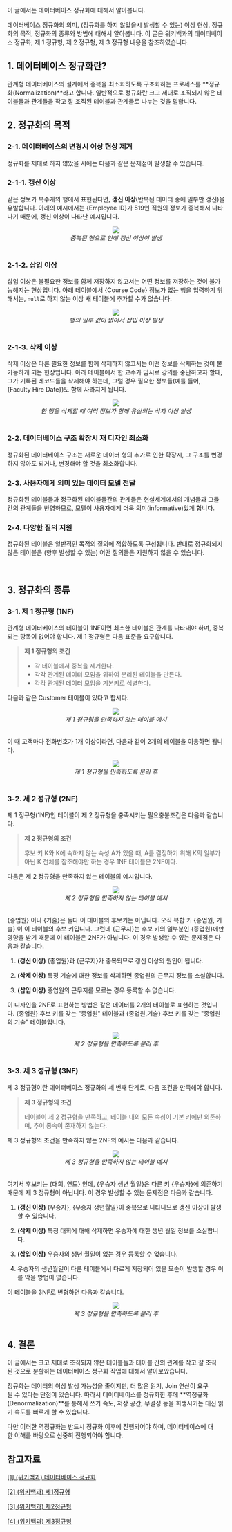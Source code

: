 

이 글에서는 데이터베이스 정규화에 대해서 알아봅니다. 

데이터베이스 정규화의 의미, (정규화를 하지 않았을시 발생할 수 있는) 이상 현상, 정규화의 목적, 정규화의 종류와 방법에 대해서 알아봅니다. 이 글은 위키백과의 데이터베이스 정규화, 제 1 정규형, 제 2 정규형, 제 3 정규형 내용을 참조하였습니다.

## 1. 데이터베이스 정규화란? 

관계형 데이터베이스의 설계에서 중복을 최소화하도록 구조화하는 프로세스를 **정규화(Normalization)**라고 합니다. 일반적으로 정규화란 크고 제대로 조직되지 않은 테이블들과 관계들을 작고 잘 조직된 테이블과 관계들로 나누는 것을 말합니다.


## 2. 정규화의 목적


### 2-1. 데이터베이스의 변경시 이상 현상 제거

정규화를 제대로 하지 않았을 시에는 다음과 같은 문제점이 발생할 수 있습니다.

### 2-1-1. 갱신 이상

같은 정보가 복수개의 행에서 표현된다면, **갱신 이상**(반복된 데이터 중에 일부만 갱신)을 유발합니다. 아래의 예시에서는 {Employee ID}가 519인 직원의 정보가 중복해서 나타나기 때문에, 갱신 이상이 나타난 예시입니다.


<div style="text-align:center"><img src="https://upload.wikimedia.org/wikipedia/commons/1/12/Update_anomaly.png" /></div>

<div align="center">
  <i>중복된 행으로 인해 갱신 이상이 발생 </i>
</div>

<br/>


### 2-1-2. 삽입 이상

삽입 이상은 불필요한 정보를 함께 저장하지 않고서는 어떤 정보를 저장하는 것이 불가능해지는 현상입니다. 아래 테이블에서 {Course Code} 정보가 없는 행을 입력하기 위해서는, `null`로 하지 않는 이상 새 테이블에 추가할 수가 없습니다. 


<div style="text-align:center"><img src="https://upload.wikimedia.org/wikipedia/commons/thumb/5/5c/Insertion_anomaly.svg/1920px-Insertion_anomaly.svg.png" /></div>

<div align="center">
  <i>행의 일부 값이 없어서 삽입 이상 발생</i>
</div>

<br/>


### 2-1-3. 삭제 이상

삭제 이상은 다른 필요한 정보를 함께 삭제하지 않고서는 어떤 정보를 삭제하는 것이 불가능하게 되는 현상입니다. 아래 테이블에서 한 교수가 임시로 강의를 중단하고자 할때, 그가 기록된 레코드들을 삭제해야 하는데, 그럴 경우 필요한 정보들(예를 들어, {Faculty Hire Date})도 함께 사라지게 됩니다.




<div style="text-align:center"><img src="https://upload.wikimedia.org/wikipedia/commons/thumb/2/2c/Deletion_anomaly.svg/1920px-Deletion_anomaly.svg.png" /></div>

<div align="center">
  <i>한 행을 삭제할 때 여러 정보가 함께 유실되는 삭제 이상 발생</i>
</div>

<br/>


### 2-2. 데이터베이스 구조 확장시 재 디자인 최소화

정규화된 데이터베이스 구조는 새로운 데이터 형의 추가로 인한 확장시, 그 구조를 변경하지 않아도 되거나, 변경해야 할 것을 최소화합니다.

### 2-3. 사용자에게 의미 있는 데이터 모델 전달

정규화된 테이블들과 정규화된 테이블들간의 관계들은 현실세계에서의 개념들과 그들간의 관계들을 반영하므로, 모델이 사용자에게 더욱 의미(informative)있게 합니다.

### 2-4. 다양한 질의 지원

정규화된 테이블은 일반적인 목적의 질의에 적합하도록 구성됩니다. 반대로 정규화되지 않은 테이블은 (향후 발생할 수 있는) 어떤 질의들은 지원하지 않을 수 있습니다.

<br/>

## 3. 정규화의 종류

### 3-1. 제 1 정규형 (1NF)

관계형 데이터베이스의 테이블이 1NF이면 최소한 테이블은 관계를 나타내야 하며, 중복되는 항목이 없어야 합니다. 제 1 정규형은 다음 표준을 요구합니다.

> **제 1 정규형의 조건**
> 
>- 각 테이블에서 중복을 제거한다.
>- 각각 관계된 데이터 모임을 위하여 분리된 테이블을 만든다.
>- 각각 관계된 데이터 모임을 기본키로 식별한다.

다음과 같은 Customer 테이블이 있다고 합시다.

<div style="text-align:center"><img src="https://user-images.githubusercontent.com/71360682/121801107-90a3f600-cc70-11eb-9083-d809f0cbc049.png" /></div>

<div align="center">
  <i>제 1 정규형을 만족하지 않는 테이블 예시</i>
</div>

<br/>


이 때 고객마다 전화번호가 1개 이상이라면, 다음과 같이 2개의 테이블을 이용하면 됩니다.


<div style="text-align:center"><img src="https://user-images.githubusercontent.com/71360682/121801121-a3b6c600-cc70-11eb-8430-29b4f6043144.png" /></div>

<div align="center">
  <i>제 1 정규형을 만족하도록 분리 후</i>
</div>

<br/>


### 3-2. 제 2 정규형 (2NF)

제 1 정규형(1NF)인 테이블이 제 2 정규형을 충족시키는 필요충분조건은 다음과 같습니다. 

> **제 2 정규형의 조건**
> 
> 후보 키 K와 K에 속하지 않는 속성 A가 있을 때, A를 결정하기 위해 K의 일부가 아닌 K 전체를 참조해야만 하는 경우 1NF 테이블은 2NF이다.

다음은 제 2 정규형을 만족하지 않는 테이블의 예시입니다.

<div style="text-align:center"><img src="https://user-images.githubusercontent.com/71360682/121801294-9948fc00-cc71-11eb-874a-ecb3980846b2.png" /></div>

<div align="center">
  <i>제 2 정규형을 만족하지 않는 테이블 예시</i>
</div>

<br/>


{종업원} 이나 {기술}은 둘다 이 테이블의 후보키는 아닙니다. 오직 복합 키 {종업원, 기술} 이 이 테이블의 후보 키입니다. 그런데 {근무지}는 후보 키의 일부분인 {종업원}에만 영향을 받기 때문에 이 테이블은 2NF가 아닙니다. 이 경우 발생할 수 있는 문제점은 다음과 같습니다.

1. **(갱신 이상)** {종업원}과 {근무지}가 중복되므로 갱신 이상의 원인이 됩니다. 

2. **(삭제 이상)** 특정 기술에 대한 정보를 삭제하면 종업원의 근무지 정보를 소실합니다.

3. **(삽입 이상)** 종업원의 근무지를 모르는 경우 등록할 수 없습니다.

이 디자인을 2NF로 표현하는 방법은 같은 데이터를 2개의 테이블로 표현하는 것입니다. {종업원} 후보 키를 갖는 "종업원" 테이블과 {종업원,기술} 후보 키를 갖는 "종업원의 기술" 테이블입니다.


<div style="text-align:center"><img src="https://user-images.githubusercontent.com/71360682/121801340-cf867b80-cc71-11eb-90f1-94e9013041ce.png" /></div>

<div align="center">
  <i>제 2 정규형을 만족하도록 분리 후</i>
</div>

<br/>

### 3-3. 제 3 정규형 (3NF)

제 3 정규형이란 데이터베이스 정규화의 세 번째 단계로, 다음 조건을 만족해야 합니다.

> **제 3 정규형의 조건**
> 
>  테이블이 제 2 정규형을 만족하고, 테이블 내의 모든 속성이 기본 키에만 의존하며, 추이 종속이 존재하지 않는다.

제 3 정규형의 조건을 만족하지 않는 2NF의 예시는 다음과 같습니다.

<div style="text-align:center"><img src="https://user-images.githubusercontent.com/71360682/121801439-3441d600-cc72-11eb-81b8-4e483489c1cf.png" /></div>

<div align="center">
  <i>제 3 정규형을 만족하지 않는 테이블 예시</i>
</div>

<br/>

여기서 후보키는 {대회, 연도} 인데, {우승자 생년 월일}은 다른 키 {우승자}에 의존하기 때문에 제 3 정규형이 아닙니다. 이 경우 발생할 수 있는 문제점은 다음과 같습니다.

1. **(갱신 이상)** {우승자}, {우승자 생년월일}이 중복으로 나타나므로 갱신 이상이 발생할 수 있습니다.

2. **(삭제 이상)** 특정 대회에 대해 삭제하면 우승자에 대한 생년 월일 정보를 소실합니다.

3. **(삽입 이상)** 우승자의 생년 월일이 없는 경우 등록할 수 없습니다.

4. 우승자의 생년월일이 다른 테이블에서 다르게 저장되어 있을 모순이 발생할 경우 이를 막을 방법이 없습니다.

이 테이블을 3NF로 변형하면 다음과 같습니다.

<div style="text-align:center"><img src="https://user-images.githubusercontent.com/71360682/121801451-40c62e80-cc72-11eb-8a0e-1f2777917e00.png" /></div>

<div align="center">
  <i>제 3 정규형을 만족하도록 분리 후</i>
</div>

<br/>



## 4. 결론

이 글에서는 크고 제대로 조직되지 않은 테이블들과 테이블 간의 관계를 작고 잘 조직된 것으로 분할하는 데이터베이스 정규화 작업에 대해서 알아보았습니다.

정규화는 데이터의 이상 발생 가능성을 줄이지만, 더 많은 읽기, Join 연산이 요구될 수 있다는 단점이 있습니다. 따라서 데이터베이스를 정규화한 후에 **역정규화(Denormalization)**를 통해서 쓰기 속도, 저장 공간, 무결성 등을 희생시키는 대신 읽기 속도를 빠르게 할 수 있습니다.

다만 이러한 역정규화는 반드시 정규화 이후에 진행되어야 하며, 데이터베이스에 대한 이해를 바탕으로 신중히 진행되어야 합니다.



## 참고자료


[[1] (위키백과) 데이터베이스 정규화](https://www.notion.so/Database-cd124f0ecd184e78af8acae3fb6822af)

[[2] (위키백과) 제1정규형](https://ko.wikipedia.org/wiki/%EC%A0%9C1%EC%A0%95%EA%B7%9C%ED%98%95)

[[3] (위키백과) 제2정규형](https://ko.wikipedia.org/wiki/%EC%A0%9C2%EC%A0%95%EA%B7%9C%ED%98%95)

[[4] (위키백과) 제3정규형](https://ko.wikipedia.org/wiki/%EC%A0%9C3%EC%A0%95%EA%B7%9C%ED%98%95)